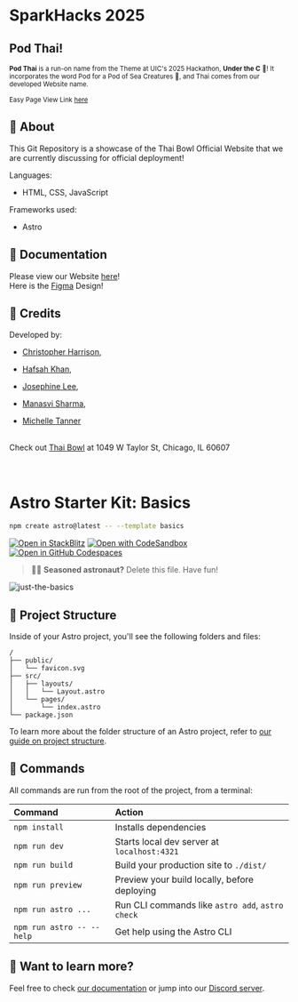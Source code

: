 # SparkHacks 2025
## Pod Thai!
<sup>**Pod Thai** is a run-on name from the Theme at UIC's 2025 Hackathon, **Under the C** 🪸! It incorporates the word Pod for a Pod of Sea Creatures 🐬, and Thai comes from our developed Website name. <sup>

<sup> Easy Page View Link <a href="https://95jkkh64-4321.use.devtunnels.ms/" target="_blank">here</a> </sup>

## 🚀 About
This Git Repository is a showcase of the Thai Bowl Official Website that we are currently discussing for official deployment!

Languages: 
- HTML, CSS, JavaScript

Frameworks used: 
- Astro


## 📜 Documentation
Please view our Website <a href="https://95jkkh64-4321.use.devtunnels.ms/" target="_blank">here</a>!  <br>
Here is the [Figma](https://www.figma.com/design/fOv3IHvzo8Lq04Wo5iTMxj/Thai-Bowl-Redesign?node-id=0-1&t=NKGrzQCZv4t4ZpPz-1) Design!

## 🔔 Credits
Developed by: 

- [Christopher Harrison](https://github.com/ToppiTheThinker), 

- [Hafsah Khan](), 

- [Josephine Lee](https://github.com/abyssaldragonz), 

- [Manasvi Sharma](), 

- [Michelle Tanner](https://github.com/michelle-tanner/) <br><br>

Check out [Thai Bowl](https://thaibowltaylor.com/) at 1049 W Taylor St, Chicago, IL 60607
<br> <br> <br>


# Astro Starter Kit: Basics

```sh
npm create astro@latest -- --template basics
```

[![Open in StackBlitz](https://developer.stackblitz.com/img/open_in_stackblitz.svg)](https://stackblitz.com/github/withastro/astro/tree/latest/examples/basics)
[![Open with CodeSandbox](https://assets.codesandbox.io/github/button-edit-lime.svg)](https://codesandbox.io/p/sandbox/github/withastro/astro/tree/latest/examples/basics)
[![Open in GitHub Codespaces](https://github.com/codespaces/badge.svg)](https://codespaces.new/withastro/astro?devcontainer_path=.devcontainer/basics/devcontainer.json)

> 🧑‍🚀 **Seasoned astronaut?** Delete this file. Have fun!

![just-the-basics](https://github.com/withastro/astro/assets/2244813/a0a5533c-a856-4198-8470-2d67b1d7c554)

## 🚀 Project Structure

Inside of your Astro project, you'll see the following folders and files:

```text
/
├── public/
│   └── favicon.svg
├── src/
│   ├── layouts/
│   │   └── Layout.astro
│   └── pages/
│       └── index.astro
└── package.json
```

To learn more about the folder structure of an Astro project, refer to [our guide on project structure](https://docs.astro.build/en/basics/project-structure/).

## 🧞 Commands

All commands are run from the root of the project, from a terminal:

| Command                   | Action                                           |
| :------------------------ | :----------------------------------------------- |
| `npm install`             | Installs dependencies                            |
| `npm run dev`             | Starts local dev server at `localhost:4321`      |
| `npm run build`           | Build your production site to `./dist/`          |
| `npm run preview`         | Preview your build locally, before deploying     |
| `npm run astro ...`       | Run CLI commands like `astro add`, `astro check` |
| `npm run astro -- --help` | Get help using the Astro CLI                     |

## 👀 Want to learn more?

Feel free to check [our documentation](https://docs.astro.build) or jump into our [Discord server](https://astro.build/chat).
